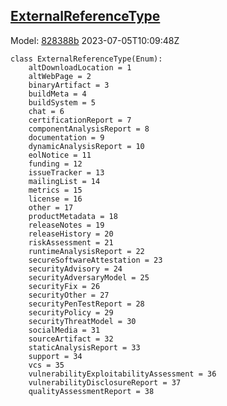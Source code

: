 ## [ExternalReferenceType](https://github.com/spdx/spdx-3-model/blob/main/model/Core/Vocabularies/ExternalReferenceType.md)
Model: [828388b](https://github.com/spdx/spdx-3-model/commit/828388b98c2374f1af6b760ab87fee0d4a11e3f4) 2023-07-05T10:09:48Z
```
class ExternalReferenceType(Enum):
    altDownloadLocation = 1
    altWebPage = 2
    binaryArtifact = 3
    buildMeta = 4
    buildSystem = 5
    chat = 6
    certificationReport = 7
    componentAnalysisReport = 8
    documentation = 9
    dynamicAnalysisReport = 10
    eolNotice = 11
    funding = 12
    issueTracker = 13
    mailingList = 14
    metrics = 15
    license = 16
    other = 17
    productMetadata = 18
    releaseNotes = 19
    releaseHistory = 20
    riskAssessment = 21
    runtimeAnalysisReport = 22
    secureSoftwareAttestation = 23
    securityAdvisory = 24
    securityAdversaryModel = 25
    securityFix = 26
    securityOther = 27
    securityPenTestReport = 28
    securityPolicy = 29
    securityThreatModel = 30
    socialMedia = 31
    sourceArtifact = 32
    staticAnalysisReport = 33
    support = 34
    vcs = 35
    vulnerabilityExploitabilityAssessment = 36
    vulnerabilityDisclosureReport = 37
    qualityAssessmentReport = 38
```
